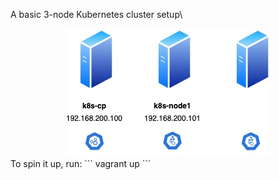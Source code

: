 A basic 3-node Kubernetes cluster setup\
<div style="text-align: center;">
<img src="https://github.com/dmitkov28/kubernetes/blob/basic-cluster/setup.webp?raw=true">
</div>
To spin it up, run:
```
vagrant up
```
